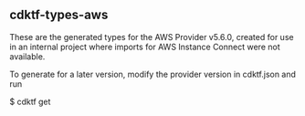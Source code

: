 cdktf-types-aws
---------------

These are the generated types for the AWS Provider v5.6.0,
created for use in an internal project where imports for
AWS Instance Connect were not available. 

To generate for a later version, modify the provider 
version in cdktf.json and run

$ cdktf get
